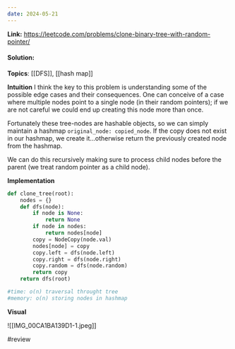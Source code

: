 ```yaml
---
date: 2024-05-21
---
```

**Link:** https://leetcode.com/problems/clone-binary-tree-with-random-pointer/
#### Solution:

**Topics**: [[DFS]], [[hash map]]

**Intuition**
I think the key to this problem is understanding some of the possible edge cases and their consequences. One can conceive of a case where multiple nodes point to a single node (in their random pointers); if we are not careful we could end up creating this node more than once.  

Fortunately these tree-nodes are hashable objects, so we can simply maintain a hashmap `original_node: copied_node`. If the copy does not exist in our hashmap, we create it...otherwise return the previously created node from the hashmap. 

We can do this recursively making sure to process child nodes before the parent (we treat random pointer as a child node).

**Implementation**
```python
def clone_tree(root):
	nodes = {}
	def dfs(node):
		if node is None:
			return None
		if node in nodes:
			return nodes[node]
		copy = NodeCopy(node.val)
		nodes[node] = copy
		copy.left = dfs(node.left)
		copy.right = dfs(node.right)
		copy.random = dfs(node.random)
		return copy
	return dfs(root)

#time: o(n) traversal throught tree
#memory: o(n) storing nodes in hashmap
```

**Visual** 

![[IMG_00CA1BA139D1-1.jpeg]]


#review 


